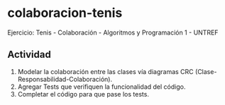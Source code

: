 # colaboracion-tenis

Ejercicio: Tenis - Colaboración - Algoritmos y Programación 1 - UNTREF

## Actividad

1. Modelar la colaboración entre las clases vía diagramas CRC (Clase-Responsabilidad-Colaboración).
1. Agregar Tests que verifiquen la funcionalidad del código.
1. Completar el código para que pase los tests.
